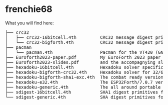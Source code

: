 # frenchie68
What you will find here:

<pre>
├── crc32
│   ├── crc32-16bitcell.4th         CRC32 message digest primitives for Z79Forth/A.
│   └── crc32-bigforth.4th          CRC32 message digest primitives for 32/64 bit cell targets.
├── pacman
│   └── pacman.4th                  Pacman for the VT420 (GNU Forth 0.7.3 supported).
├── Euroforth2023-paper.pdf         My EuroForth 2023 paper
├── Euroforth2023-slides.pdf        and the accompagnying slides.
├── hexadoku-16bitcell.4th          Hexadoku solver specific to the Z79Forth/A implementation.
├── hexadoku-bigforth-crc32.4th     Hexadoku solver for 32/64 bit cell targets.
├── hexadoku-bigforth-sha1-exc.4th  The combat ready version of the solver. Uses exceptions.
├── hexadoku-e32.4th                The ESP32Forth/7.0.7 version of the solver.
├── hexadoku-generic.4th            The all around portable version of the solver.
├── sdigest-16bitcell.4th           SHA1 digest primitives for Z79Forth/A.
└── sdigest-generic.4th             SHA digest primitives for 32/63 bit cell targets.
</pre>
